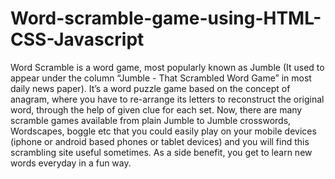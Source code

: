 # Word-scramble-game-using-HTML-CSS-Javascript
Word Scramble is a word game, most popularly known as Jumble (It used to appear under the column “Jumble - That Scrambled Word Game” in most daily news paper). It’s a word puzzle game based on the concept of anagram, where you have to re-arrange its letters to reconstruct the original word, through the help of given clue for each set.  Now, there are many scramble games available from plain Jumble to Jumble crosswords, Wordscapes, boggle etc that you could easily play on your mobile devices (iphone or android based phones or tablet devices) and you will find this scrambling site useful sometimes. As a side benefit, you get to learn new words everyday in a fun way.
